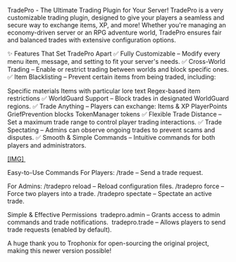 TradePro - The Ultimate Trading Plugin for Your Server!
TradePro is a very customizable trading plugin, designed to give your players a seamless and secure way to exchange items, XP, and more! Whether you're managing an economy-driven server or an RPG adventure world, TradePro ensures fair and balanced trades with extensive configuration options.

✨ Features That Set TradePro Apart
✅ Fully Customizable – Modify every menu item, message, and setting to fit your server's needs.
✅ Cross-World Trading – Enable or restrict trading between worlds and block specific ones.
✅ Item Blacklisting – Prevent certain items from being traded, including:

Specific materials
Items with particular lore text
Regex-based item restrictions
✅ WorldGuard Support – Block trades in designated WorldGuard regions.
✅ Trade Anything – Players can exchange:
Items & XP
PlayerPoints
GriefPrevention blocks
TokenManager tokens
✅ Flexible Trade Distance – Set a maximum trade range to control player trading interactions.
✅ Trade Spectating – Admins can observe ongoing trades to prevent scams and disputes.
✅ Smooth & Simple Commands – Intuitive commands for both players and administrators.

[[​IMG] ​](https://i.imgur.com/yjtoMjc.png)

Easy-to-Use Commands
For Players:
/trade <player> – Send a trade request.

For Admins:
/tradepro reload – Reload configuration files.
/tradepro force <player1> <player2> – Force two players into a trade.
/tradepro spectate <player1> <player2> – Spectate an active trade.

Simple & Effective Permissions
️ tradepro.admin – Grants access to admin commands and trade notifications.
️ tradepro.trade – Allows players to send trade requests (enabled by default).

A huge thank you to Trophonix for open-sourcing the original project, making this newer version possible!
